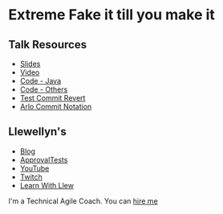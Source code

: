 # Extreme Fake it till you make it

## Talk Resources

* [Slides](https://github.com/isidore/ExtremeFakeItTillYouMakeIt-Kata/raw/master/Extreme%20Fake%20it%20till%20you%20make%20it.pptx)
* [Video](https://youtu.be/O1h9ho2G85Q)
* [Code - Java](https://github.com/LearnWithLlew/ExtremeFakeItTillYouMakeIt.Java)
* [Code - Others](https://github.com/isidore/ExtremeFakeItTillYouMakeIt-Kata)
* [Test Commit Revert](https://github.com/LarsEckart/tcr-extension)
* [Arlo Commit Notation](https://github.com/RefactoringCombos/ArlosCommitNotation)


## Llewellyn's <!-- include: llewellyn.md -->

* [Blog](http://llewellynfalco.blogspot.com/)
* [ApprovalTests](https://github.com/approvals/)
* [YouTube](https://www.youtube.com/user/isidoreus/videos)
* [Twitch](https://www.twitch.tv/llewellynfalco)
* [Learn With Llew](https://github.com/LearnWithLlew)

I'm a Technical Agile Coach. You can [hire me](http://llewellynfalco.blogspot.com/p/hire-me.html)
 <!-- endInclude -->


